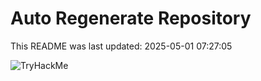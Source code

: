 # Auto Regenerate Repository

This README was last updated: 2025-05-01 07:27:05

 ![TryHackMe](https://tryhackme.com/badge/533634)